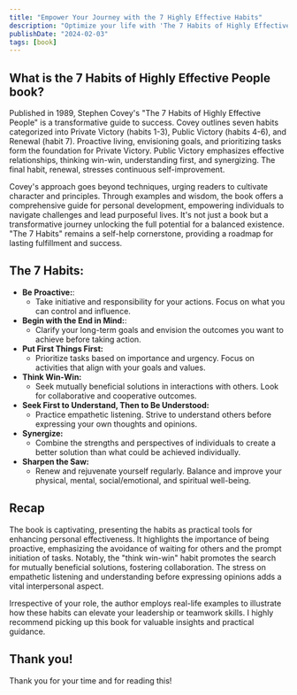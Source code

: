 ```yaml
---
title: "Empower Your Journey with the 7 Highly Effective Habits"
description: "Optimize your life with 'The 7 Habits of Highly Effective People.' Transformative insights for personal and professional success. Empower your journey now!"
publishDate: "2024-02-03"
tags: [book]
---
```


## What is the 7 Habits of Highly Effective People book?

Published in 1989, Stephen Covey's "The 7 Habits of Highly Effective People" is a transformative guide to success. Covey outlines seven habits categorized into Private Victory (habits 1-3), Public Victory (habits 4-6), and Renewal (habit 7). Proactive living, envisioning goals, and prioritizing tasks form the foundation for Private Victory. Public Victory emphasizes effective relationships, thinking win-win, understanding first, and synergizing. The final habit, renewal, stresses continuous self-improvement.

Covey's approach goes beyond techniques, urging readers to cultivate character and principles. Through examples and wisdom, the book offers a comprehensive guide for personal development, empowering individuals to navigate challenges and lead purposeful lives. It's not just a book but a transformative journey unlocking the full potential for a balanced existence. "The 7 Habits" remains a self-help cornerstone, providing a roadmap for lasting fulfillment and success.

## The 7 Habits:

- **Be Proactive:**:
  - Take initiative and responsibility for your actions. Focus on what you can control and influence.
- **Begin with the End in Mind:**:
  - Clarify your long-term goals and envision the outcomes you want to achieve before taking action.
- **Put First Things First:**
  - Prioritize tasks based on importance and urgency. Focus on activities that align with your goals and values.
- **Think Win-Win:**
  - Seek mutually beneficial solutions in interactions with others. Look for collaborative and cooperative outcomes.
- **Seek First to Understand, Then to Be Understood:**
  - Practice empathetic listening. Strive to understand others before expressing your own thoughts and opinions.
- **Synergize:**
  - Combine the strengths and perspectives of individuals to create a better solution than what could be achieved individually.
- **Sharpen the Saw:**
  - Renew and rejuvenate yourself regularly. Balance and improve your physical, mental, social/emotional, and spiritual well-being.

## Recap

The book is captivating, presenting the habits as practical tools for enhancing personal effectiveness. It highlights the importance of being proactive, emphasizing the avoidance of waiting for others and the prompt initiation of tasks. Notably, the "think win-win" habit promotes the search for mutually beneficial solutions, fostering collaboration. The stress on empathetic listening and understanding before expressing opinions adds a vital interpersonal aspect.

Irrespective of your role, the author employs real-life examples to illustrate how these habits can elevate your leadership or teamwork skills. I highly recommend picking up this book for valuable insights and practical guidance.

## Thank you!

Thank you for your time and for reading this!
